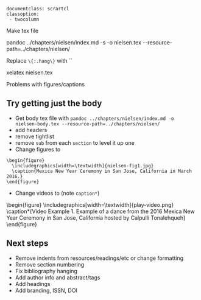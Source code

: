 ```
documentclass: scrartcl
classoption:
 - twocolumn
```

Make tex file

pandoc ../chapters/nielsen/index.md -s -o nielsen.tex --resource-path=../chapters/nielsen/

Replace `\{:.hang\}` with ``

xelatex nielsen.tex

Problems with figures/captions

## Try getting just the body

* Get body tex file with `pandoc ../chapters/nielsen/index.md -o nielsen-body.tex --resource-path=../chapters/nielsen/`
* add headers
* remove tightlist
* remove `sub` from each `section` to level it up one
* Change figures to

```
\begin{figure}
  \includegraphics[width=\textwidth]{nielsen-fig1.jpg}
  \caption{Mexica New Year Ceremony in San Jose, California in March 2016.}
\end{figure}
```

* Change videos to (note `caption*`)

\begin{figure}
  \includegraphics[width=\textwidth]{play-video.png}
  \caption*{Video Example 1. Example of a dance from the 2016 Mexica New Year
  Ceremony in San Jose, California hosted by Calpulli Tonalehqueh}
\end{figure}

## Next steps

* Remove indents from resources/readings/etc or change formatting
* Remove section numbering
* Fix bibliography hanging
* Add author info and abstract/tags
* Add headings
* Add branding, ISSN, DOI